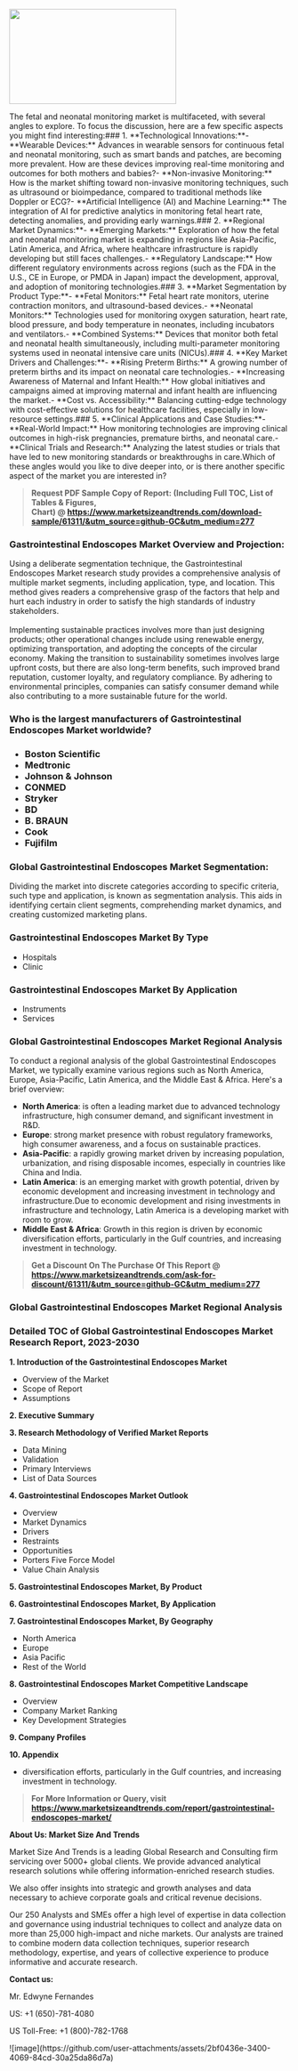 <p><img class="alignnone size-medium wp-image-20088" src="https://ffe5etoiles.com/wp-content/uploads/2024/12/MST1-300x171.png" alt="" width="300" height="171" /></p>The fetal and neonatal monitoring market is multifaceted, with several angles to explore. To focus the discussion, here are a few specific aspects you might find interesting:### 1. **Technological Innovations:**- **Wearable Devices:** Advances in wearable sensors for continuous fetal and neonatal monitoring, such as smart bands and patches, are becoming more prevalent. How are these devices improving real-time monitoring and outcomes for both mothers and babies?- **Non-invasive Monitoring:** How is the market shifting toward non-invasive monitoring techniques, such as ultrasound or bioimpedance, compared to traditional methods like Doppler or ECG?- **Artificial Intelligence (AI) and Machine Learning:** The integration of AI for predictive analytics in monitoring fetal heart rate, detecting anomalies, and providing early warnings.### 2. **Regional Market Dynamics:**- **Emerging Markets:** Exploration of how the fetal and neonatal monitoring market is expanding in regions like Asia-Pacific, Latin America, and Africa, where healthcare infrastructure is rapidly developing but still faces challenges.- **Regulatory Landscape:** How different regulatory environments across regions (such as the FDA in the U.S., CE in Europe, or PMDA in Japan) impact the development, approval, and adoption of monitoring technologies.### 3. **Market Segmentation by Product Type:**- **Fetal Monitors:** Fetal heart rate monitors, uterine contraction monitors, and ultrasound-based devices.- **Neonatal Monitors:** Technologies used for monitoring oxygen saturation, heart rate, blood pressure, and body temperature in neonates, including incubators and ventilators.- **Combined Systems:** Devices that monitor both fetal and neonatal health simultaneously, including multi-parameter monitoring systems used in neonatal intensive care units (NICUs).### 4. **Key Market Drivers and Challenges:**- **Rising Preterm Births:** A growing number of preterm births and its impact on neonatal care technologies.- **Increasing Awareness of Maternal and Infant Health:** How global initiatives and campaigns aimed at improving maternal and infant health are influencing the market.- **Cost vs. Accessibility:** Balancing cutting-edge technology with cost-effective solutions for healthcare facilities, especially in low-resource settings.### 5. **Clinical Applications and Case Studies:**- **Real-World Impact:** How monitoring technologies are improving clinical outcomes in high-risk pregnancies, premature births, and neonatal care.- **Clinical Trials and Research:** Analyzing the latest studies or trials that have led to new monitoring standards or breakthroughs in care.Which of these angles would you like to dive deeper into, or is there another specific aspect of the market you are interested in?</p><blockquote id="" class=""><strong>Request PDF Sample Copy of Report: (Including Full TOC, List of Tables &amp; Figures, Chart)&nbsp;@&nbsp;<strong><a href="https://www.marketsizeandtrends.com/download-sample/61311/&utm_source=github-GC&utm_medium=277" target="_blank">https://www.marketsizeandtrends.com/download-sample/61311/&utm_source=github-GC&utm_medium=277</a></strong></strong></blockquote><h3 id="" class="">Gastrointestinal Endoscopes Market&nbsp;Overview and Projection:</h3><p id="" class="">Using a deliberate segmentation technique, the Gastrointestinal Endoscopes Market research study provides a comprehensive analysis of multiple market segments, including application, type, and location. This method gives readers a comprehensive grasp of the factors that help and hurt each industry in order to satisfy the high standards of industry stakeholders. <br /> <br />Implementing sustainable practices involves more than just designing products; other operational changes include using renewable energy, optimizing transportation, and adopting the concepts of the circular economy. Making the transition to sustainability sometimes involves large upfront costs, but there are also long-term benefits, such improved brand reputation, customer loyalty, and regulatory compliance. By adhering to environmental principles, companies can satisfy consumer demand while also contributing to a more sustainable future for the world.</p><h3 id="" class="">Who is the largest manufacturers of&nbsp;Gastrointestinal Endoscopes Market worldwide?</h3><h3 class=""><p><ul><li>Boston Scientific </li><li> Medtronic </li><li> Johnson & Johnson </li><li> CONMED </li><li> Stryker </li><li> BD </li><li> B. BRAUN </li><li> Cook </li><li> Fujifilm</li></ul></p></h3><h3 id="" class="">Global&nbsp;Gastrointestinal Endoscopes Market Segmentation:</h3><p id="" class="">Dividing the market into discrete categories according to specific criteria, such type and application, is known as segmentation analysis. This aids in identifying certain client segments, comprehending market dynamics, and creating customized marketing plans.</p><h3 id="" class="">Gastrointestinal Endoscopes Market&nbsp;By Type</h3><p><p><ul><li>Hospitals</li><li> Clinic</p></li></ul></p></p><h3 id="" class="">Gastrointestinal Endoscopes Market&nbsp;By Application</h3><p class=""><p><ul><li>Instruments</li><li> Services</li></ul></p></p><h3 id="" class="">Global Gastrointestinal Endoscopes Market Regional Analysis</h3><p id="" class="">To conduct a regional analysis of the global Gastrointestinal Endoscopes Market, we typically examine various regions such as North America, Europe, Asia-Pacific, Latin America, and the Middle East &amp; Africa. Here's a brief overview:</p><ul><li><strong>North America</strong>: is often a leading market due to advanced technology infrastructure, high consumer demand, and significant investment in R&amp;D.</li><li><strong>Europe</strong>: strong market presence with robust regulatory frameworks, high consumer awareness, and a focus on sustainable practices.</li><li><strong>Asia-Pacific</strong>: a rapidly growing market driven by increasing population, urbanization, and rising disposable incomes, especially in countries like China and India.</li><li><strong>Latin America</strong>: is an emerging market with growth potential, driven by economic development and increasing investment in technology and infrastructure.Due to economic development and rising investments in infrastructure and technology, Latin America is a developing market with room to grow.</li><li><strong>Middle East &amp; Africa</strong>: Growth in this region is driven by economic diversification efforts, particularly in the Gulf countries, and increasing investment in technology.</li></ul><blockquote id="" class=""><strong>Get a Discount On The Purchase Of This Report @ <strong><a href="https://www.marketsizeandtrends.com/ask-for-discount/61311/&utm_source=github-GC&utm_medium=277" target="_blank">https://www.marketsizeandtrends.com/ask-for-discount/61311/&utm_source=github-GC&utm_medium=277</a></strong></strong></blockquote><h3 id="" class="">Global Gastrointestinal Endoscopes Market Regional Analysis</h3><h3 id="" class="">Detailed TOC of Global Gastrointestinal Endoscopes Market Research Report, 2023-2030</h3><p id="" class=""><strong>1. Introduction of the Gastrointestinal Endoscopes Market</strong></p><ul><li>Overview of the Market</li><li>Scope of Report</li><li>Assumptions</li></ul><p id="" class=""><strong>2. Executive Summary</strong></p><p id="" class=""><strong>3. Research Methodology of Verified Market Reports</strong></p><ul><li>Data Mining</li><li>Validation</li><li>Primary Interviews</li><li>List of Data Sources</li></ul><p id="" class=""><strong>4. Gastrointestinal Endoscopes Market Outlook</strong></p><ul><li>Overview</li><li>Market Dynamics</li><li>Drivers</li><li>Restraints</li><li>Opportunities</li><li>Porters Five Force Model</li><li>Value Chain Analysis</li></ul><p id="" class=""><strong>5. Gastrointestinal Endoscopes Market, By Product</strong></p><p id="" class=""><strong>6. Gastrointestinal Endoscopes Market, By Application</strong></p><p id="" class=""><strong>7. Gastrointestinal Endoscopes Market, By Geography</strong></p><ul><li>North America</li><li>Europe</li><li>Asia Pacific</li><li>Rest of the World</li></ul><p id="" class=""><strong>8. Gastrointestinal Endoscopes Market Competitive Landscape</strong></p><ul><li>Overview</li><li>Company Market Ranking</li><li>Key Development Strategies</li></ul><p id="" class=""><strong>9. Company Profiles</strong></p><p id="" class=""><strong>10. Appendix</strong></p><ul><li>diversification efforts, particularly in the Gulf countries, and increasing investment in technology.</li></ul><blockquote id="" class=""><strong>For More Information or Query, visit <strong><strong><a href="https://www.marketsizeandtrends.com/report/gastrointestinal-endoscopes-market/" target="_blank">https://www.marketsizeandtrends.com/report/gastrointestinal-endoscopes-market/</a></strong></strong></strong></blockquote><p id="" class=""><strong>About Us: Market Size And Trends</strong></p><p id="" class="">Market Size And Trends is a leading Global Research and Consulting firm servicing over 5000+ global clients. We provide advanced analytical research solutions while offering information-enriched research studies.</p><p id="" class="">We also offer insights into strategic and growth analyses and data necessary to achieve corporate goals and critical revenue decisions.</p><p id="" class="">Our 250 Analysts and SMEs offer a high level of expertise in data collection and governance using industrial techniques to collect and analyze data on more than 25,000 high-impact and niche markets. Our analysts are trained to combine modern data collection techniques, superior research methodology, expertise, and years of collective experience to produce informative and accurate research.</p><p id="" class=""><strong>Contact us:</strong></p><p id="" class="">Mr. Edwyne Fernandes</p><p id="" class="">US: +1 (650)-781-4080</p><p id="" class="">US Toll-Free: +1 (800)-782-1768</p>
![image](https://github.com/user-attachments/assets/2bf0436e-3400-4069-84cd-30a25da86d7a)
